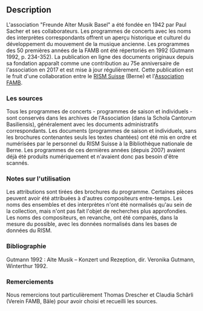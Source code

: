 ## Description
L'association "Freunde Alter Musik Basel" a été fondée en 1942 par Paul Sacher et ses collaborateurs. Les programmes de concerts avec les noms des interprètes correspondants offrent un aperçu historique et culturel du développement du mouvement de la musique ancienne. Les programmes des 50 premières années de la FAMB ont été répertoriés en 1992 (Gutmann 1992, p. 234-352). La publication en ligne des documents originaux depuis sa fondation apparaît comme une contribution au 75e anniversaire de l'association en 2017 et est mise à jour régulièrement. Cette publication est le fruit d'une collaboration entre le [RISM Suisse](https://rism-ch.org) (Berne) et l'[Association FAMB](http://www.famb.ch/).

### Les sources
Tous les programmes de concerts - programmes de saison et individuels - sont conservés dans les archives de l'Association (dans la Schola Cantorum Basiliensis), généralement avec les documents administratifs correspondants. Les documents (programmes de saison et individuels, sans les brochures contenantes seuls les textes chantées) ont été mis en ordre et numérisées par le personnel du RISM Suisse à la Bibliothèque nationale de Berne. Les programmes de ces dernières années (depuis 2007) avaient déjà été produits numériquement et n'avaient donc pas besoin d'être scannés.

### Notes sur l'utilisation
Les attributions sont tirées des brochures du programme. Certaines pièces peuvent avoir été attribuées à d'autres compositeurs entre-temps. Les noms des ensembles et des interprètes n'ont été normalisés qu'au sein de la collection, mais n'ont pas fait l'objet de recherches plus approfondies. Les noms des compositeurs, en revanche, ont été comparés, dans la mesure du possible, avec les données normalisés dans les bases de données du RISM.

### Bibliographie
Gutmann 1992 : Alte Musik – Konzert und Rezeption, dir. Veronika Gutmann, Winterthur 1992.

### Remerciements
Nous remercions tout particulièrement Thomas Drescher et Claudia Schärli (Verein FAMB, Bâle) pour avoir choisi et recueilli les sources.
